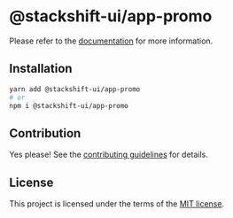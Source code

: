 # @stackshift-ui/app-promo



Please refer to the [documentation](https://stackshift-ui.webriq.com/docs/components/app-promo) for more information.

## Installation

```sh
yarn add @stackshift-ui/app-promo
# or
npm i @stackshift-ui/app-promo
```

## Contribution

Yes please! See the
[contributing guidelines](https://github.com/stackshift-ui/components/master/CONTRIBUTING.md)
for details.

## License

This project is licensed under the terms of the
[MIT license](https://github.com/stackshift-ui/components/master/LICENSE).
